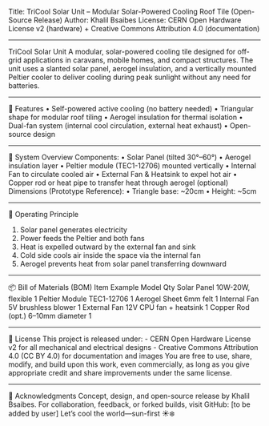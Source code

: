 Title: TriCool Solar Unit – Modular Solar-Powered Cooling Roof Tile (Open-Source Release)
Author: Khalil Bsaibes
License: CERN Open Hardware License v2 (hardware) + Creative Commons Attribution 4.0 (documentation)
________________________________________
TriCool Solar Unit
A modular, solar-powered cooling tile designed for off-grid applications in caravans, mobile homes, and compact structures. The unit uses a slanted solar panel, aerogel insulation, and a vertically mounted Peltier cooler to deliver cooling during peak sunlight without any need for batteries.
________________________________________
🔧 Features
•	Self-powered active cooling (no battery needed)
•	Triangular shape for modular roof tiling
•	Aerogel insulation for thermal isolation
•	Dual-fan system (internal cool circulation, external heat exhaust)
•	Open-source design
________________________________________
🧱 System Overview
Components:
•	Solar Panel (tilted 30°–60°)
•	Aerogel insulation layer
•	Peltier module (TEC1-12706) mounted vertically
•	Internal Fan to circulate cooled air
•	External Fan & Heatsink to expel hot air
•	Copper rod or heat pipe to transfer heat through aerogel (optional)
Dimensions (Prototype Reference):
•	Triangle base: ~20cm
•	Height: ~5cm
________________________________________
🔁 Operating Principle
1.	Solar panel generates electricity
2.	Power feeds the Peltier and both fans
3.	Heat is expelled outward by the external fan and sink
4.	Cold side cools air inside the space via the internal fan
5.	Aerogel prevents heat from solar panel transferring downward
________________________________________
📦 Bill of Materials (BOM)
Item	Example Model	Qty
Solar Panel	10W-20W, flexible	1
Peltier Module	TEC1-12706	1
Aerogel Sheet	6mm felt	1
Internal Fan	5V brushless blower	1
External Fan	12V CPU fan + heatsink	1
Copper Rod (opt.)	6–10mm diameter	1
________________________________________
📜 License
This project is released under: - CERN Open Hardware License v2 for all mechanical and electrical designs - Creative Commons Attribution 4.0 (CC BY 4.0) for documentation and images
You are free to use, share, modify, and build upon this work, even commercially, as long as you give appropriate credit and share improvements under the same license.
________________________________________
🙌 Acknowledgments
Concept, design, and open-source release by Khalil Bsaibes.
For collaboration, feedback, or forked builds, visit GitHub: [to be added by user]
Let’s cool the world—sun-first ☀️❄️

